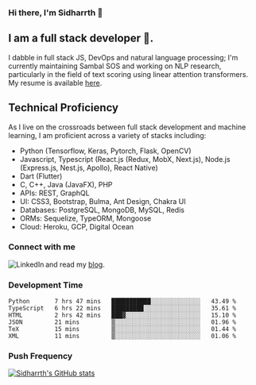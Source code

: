 ### Hi there, I'm Sidharrth 👋

## I am a full stack developer 🚀.
I dabble in full stack JS, DevOps and natural language processing; I'm currently maintaining Sambal SOS and working on NLP research, particularly in the field of text scoring using linear attention transformers. My resume is available [here](https://mathsforgeeks.org/assets/resume.pdf).

## Technical Proficiency
As I live on the crossroads between full stack development and machine learning, I am proficient across a variety of stacks including:
- Python (Tensorflow, Keras, Pytorch, Flask, OpenCV)
- Javascript, Typescript (React.js (Redux, MobX, Next.js), Node.js (Express.js, Nest.js, Apollo), React Native)
- Dart (Flutter)
- C, C++, Java (JavaFX), PHP
- APIs: REST, GraphQL
- UI: CSS3, Bootstrap, Bulma, Ant Design, Chakra UI
- Databases: PostgreSQL, MongoDB, MySQL, Redis
- ORMs: Sequelize, TypeORM, Mongoose
- Cloud: Heroku, GCP, Digital Ocean

### Connect with me

[<img align="left" alt="LinkedIn" src="https://img.shields.io/badge/linkedin-%230077B5.svg?&style=for-the-badge&logo=linkedin&logoColor=white" />][linkedin]
and read my [blog].


### Development Time
<!--START_SECTION:waka-->

```text
Python       7 hrs 47 mins   ███████████░░░░░░░░░░░░░░   43.49 %
TypeScript   6 hrs 22 mins   █████████░░░░░░░░░░░░░░░░   35.61 %
HTML         2 hrs 42 mins   ███▓░░░░░░░░░░░░░░░░░░░░░   15.10 %
JSON         21 mins         ▒░░░░░░░░░░░░░░░░░░░░░░░░   01.96 %
TeX          15 mins         ▒░░░░░░░░░░░░░░░░░░░░░░░░   01.44 %
XML          11 mins         ▒░░░░░░░░░░░░░░░░░░░░░░░░   01.06 %
```

<!--END_SECTION:waka-->

### Push Frequency
[![Sidharrth's GitHub stats](https://github-readme-stats.vercel.app/api?username=sidharrth2002&show_icons=true)](https://github.com/sidharrth2002/github-readme-stats)

[site]: http://mathsforgeeks.org/
[blog]: https://mathsforgeeks.org/blog
[linkedin]: https://www.linkedin.com/in/sidharrth-nagappan/
